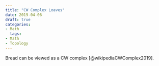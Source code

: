 ```yaml
---
title: "CW Complex Loaves"
date: 2019-04-06
draft: true
categories:
- Math
  tags:
- Math
- Topology
---
```


Bread can be viewed as a CW complex [@wikipediaCWComplex2019].


